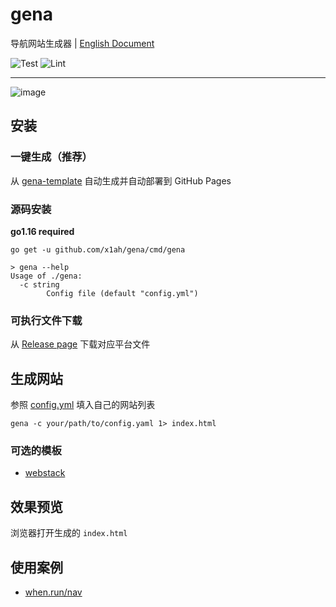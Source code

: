 # gena

导航网站生成器 | [English Document](https://github.com/x1ah/gena/blob/master/README_EN.md)


![Test](https://github.com/x1ah/gena/workflows/Test/badge.svg) ![Lint](https://github.com/x1ah/gena/workflows/Lint/badge.svg)

---

![image](https://user-images.githubusercontent.com/14919255/115016835-3395f900-9ee8-11eb-90d7-5ed816f59872.png)


## 安装

### 一键生成（**推荐**）

从 [gena-template](https://github.com/x1ah/gena-template) 自动生成并自动部署到 GitHub Pages

### 源码安装

**go1.16 required**

```asciidoc
go get -u github.com/x1ah/gena/cmd/gena
```

```asciidoc
> gena --help
Usage of ./gena:
  -c string
    	Config file (default "config.yml")
```

### 可执行文件下载

从 [Release page](https://github.com/x1ah/gena/releases) 下载对应平台文件

## 生成网站

参照 [config.yml](https://github.com/x1ah/gena/blob/master/config.yml) 填入自己的网站列表

```asciidoc
gena -c your/path/to/config.yaml 1> index.html
```

### 可选的模板

- [webstack](http://webstack.cc/)


## 效果预览

浏览器打开生成的 `index.html`

## 使用案例

- [when.run/nav](https://when.run/nav/)
